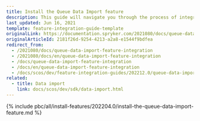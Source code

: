 ```yaml
---
title: Install the Queue Data Import feature
description: This guide will navigate you through the process of integrating the Queue Data feature in Spryker OS.
last_updated: Jun 16, 2021
template: feature-integration-guide-template
originalLink: https://documentation.spryker.com/2021080/docs/queue-data-import-feature-integration
originalArticleId: 2181f26d-9254-4213-a2a8-e1544f9bdfea
redirect_from:
  - /2021080/docs/queue-data-import-feature-integration
  - /2021080/docs/en/queue-data-import-feature-integration
  - /docs/queue-data-import-feature-integration
  - /docs/en/queue-data-import-feature-integration
  - /docs/scos/dev/feature-integration-guides/202212.0/queue-data-import-feature-integration.html
related:
  - title: Data import
    link: docs/scos/dev/sdk/data-import.html
---
```


{% include pbc/all/install-features/202204.0/install-the-queue-data-import-feature.md %} <!-- To edit, see /_includes/pbc/all/install-features/202204.0/install-the-queue-data-import-feature.md -->
